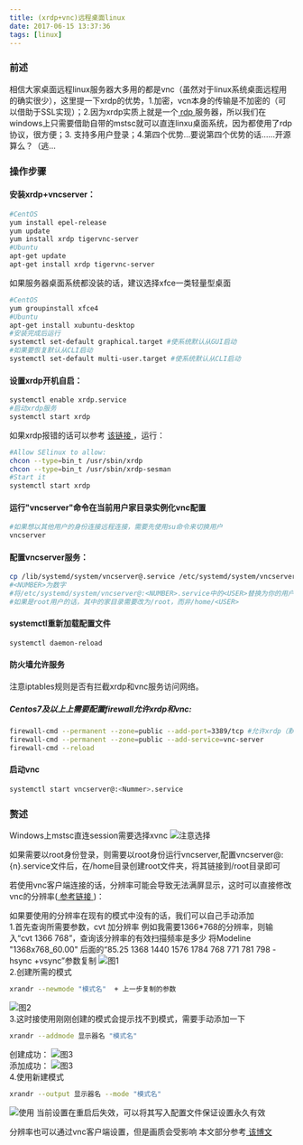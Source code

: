 ```yaml
---
title: (xrdp+vnc)远程桌面linux
date: 2017-06-15 13:37:36
tags: [linux] 
---
```

### 前述
相信大家桌面远程linux服务器大多用的都是vnc（虽然对于linux系统桌面远程用的确实很少），这里提一下xrdp的优势，1.加密，vcn本身的传输是不加密的（可以借助于SSL实现）；2.因为xrdp实质上就是一个[ rdp ](https://zh.wikipedia.org/wiki/%E9%81%A0%E7%AB%AF%E6%A1%8C%E9%9D%A2%E5%8D%94%E5%AE%9A) 服务器，所以我们在windows上只需要借助自带的mstsc就可以直连linxu桌面系统，因为都使用了rdp协议，很方便；3. 支持多用户登录；4.第四个优势…要说第四个优势的话……开源算么？（逃...
<!-- more -->

### 操作步骤

#### 安装xrdp+vncserver：

```bash
#CentOS
yum install epel-release
yum update
yum install xrdp tigervnc-server
#Ubuntu
apt-get update
apt-get install xrdp tigervnc-server
```
如果服务器桌面系统都没装的话，建议选择xfce一类轻量型桌面

```bash
#CentOS
yum groupinstall xfce4
#Ubuntu
apt-get install xubuntu-desktop
#安装完成后运行
systemctl set-default graphical.target #使系统默认从GUI启动
#如果要恢复默认从CLI启动
systemctl set-default multi-user.target #使系统默认从CLI启动
```

#### 设置xrdp开机自启：
```bash
systemctl enable xrdp.service
#启动xrdp服务
systemctl start xrdp
```
如果xrdp报错的话可以参考 [ 该链接 ](https://www.centos.org/forums/viewtopic.php?t=51875)，运行：<br>

```bash
#Allow SElinux to allow:
chcon --type=bin_t /usr/sbin/xrdp
chcon --type=bin_t /usr/sbin/xrdp-sesman
#Start it 
systemctl start xrdp
```

#### 运行"vncserver"命令在当前用户家目录实例化vnc配置
```bash
#如果想以其他用户的身份连接远程连接，需要先使用su命令来切换用户
vncserver
```

#### 配置vncserver服务：
```bash
cp /lib/systemd/system/vncserver@.service /etc/systemd/system/vncserver@:<NUMBER>.service
#<NUMBER>为数字
#将/etc/systemd/system/vncserver@:<NUMBER>.service中的<USER>替换为你的用户名，共两处。
#如果是root用户的话，其中的家目录需要改为/root，而非/home/<USER>
```

#### systemctl重新加载配置文件
 ```bash
systemctl daemon-reload
```

#### 防火墙允许服务
注意iptables规则是否有拦截xrdp和vnc服务访问网络。
#####  Centos7及以上上需要配置firewall允许xrdp和vnc:
```bash
firewall-cmd --permanent --zone=public --add-port=3389/tcp #允许xrdp（默认端口为3389）
firewall-cmd --permanent --zone=public --add-service=vnc-server
firewall-cmd --reload
```

#### 启动vnc
```bash
systemctl start vncserver@:<Nummer>.service
```

### 赘述

Windows上mstsc直连session需要选择xvnc
![注意选择](http://oxebeaim4.bkt.clouddn.com/image/xrdp+vnc/vnc-login.png)


如果需要以root身份登录，则需要以root身份运行vncserver,配置vncserver@:{n}.service文件后，在/home目录创建root文件夹，将其链接到/root目录即可


若使用vnc客户端连接的话，分辨率可能会导致无法满屏显示，这时可以直接修改vnc的分辨率([ 参考链接 ](https://wiki.ubuntu.com/X/Config/Resolution))：<br>

如果要使用的分辨率在现有的模式中没有的话，我们可以自己手动添加<br>
1.首先查询所需要参数，cvt 加分辨率
例如我需要1366*768的分辨率，则输入“cvt 1366 768”，查询该分辨率的有效扫描频率是多少
将Modeline "1368x768_60.00" 后面的“85.25  1368 1440 1576 1784  768 771 781 798 -hsync +vsync”参数复制
![图1](http://oxebeaim4.bkt.clouddn.com/image/xrdp+vnc/1cvt参数.png)<br>
2.创建所需的模式

```bash
xrandr --newmode "模式名"  + 上一步复制的参数
```
![图2](http://oxebeaim4.bkt.clouddn.com/image/xrdp+vnc/2创建新模式.png)<br>
3.这时接使用刚刚创建的模式会提示找不到模式，需要手动添加一下<br>

```bash
xrandr --addmode 显示器名 "模式名"
```
创建成功：
![图3](http://oxebeaim4.bkt.clouddn.com/image/xrdp+vnc/3创建新模式成功.png)<br>
添加成功：
![图3](http://oxebeaim4.bkt.clouddn.com/image/xrdp+vnc/3添加模式成功.png)<br>
4.使用新建模式

```bash
xrandr --output 显示器名 --mode "模式名"
```

![使用](http://oxebeaim4.bkt.clouddn.com/image/xrdp+vnc/修改vnc分辨率.png)
当前设置在重启后失效，可以将其写入配置文件保证设置永久有效

分辨率也可以通过vnc客户端设置，但是画质会受影响
本文部分参考[ 该博文 ](http://misliang.blog.51cto.com/6973084/1533172)